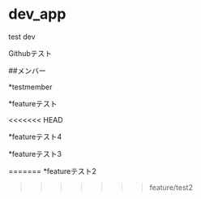 # dev_app
test dev

Githubテスト

##メンバー

*testmember

*featureテスト

<<<<<<< HEAD

*featureテスト4

*featureテスト3

=======
*featureテスト2
>>>>>>> feature/test2

